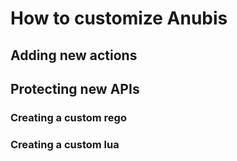 # How to customize Anubis

## Adding new actions


## Protecting new APIs


### Creating a custom rego


### Creating a custom lua